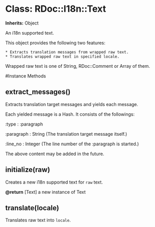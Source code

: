 # Class: RDoc::I18n::Text
**Inherits:** Object
    

An i18n supported text.

This object provides the following two features:

    * Extracts translation messages from wrapped raw text.
    * Translates wrapped raw text in specified locale.

Wrapped raw text is one of String, RDoc::Comment or Array of them.



#Instance Methods
## extract_messages() [](#method-i-extract_messages)
Extracts translation target messages and yields each message.

Each yielded message is a Hash. It consists of the followings:

:type
:   :paragraph

:paragraph
:   String (The translation target message itself.)

:line_no
:   Integer (The line number of the :paragraph is started.)


The above content may be added in the future.

## initialize(raw) [](#method-i-initialize)
Creates a new i18n supported text for `raw` text.

**@return** [Text] a new instance of Text

## translate(locale) [](#method-i-translate)
Translates raw text into `locale`.

